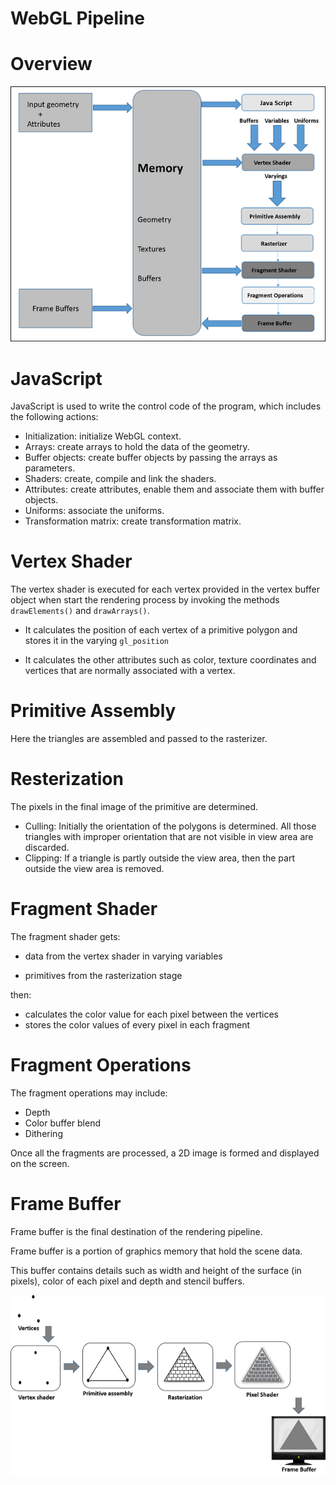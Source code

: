 # WebGL Pipeline


# Overview

![Graphics Pipeline](https://raw.githubusercontent.com/ayamir/blog-imgs/main/webgl_graphics_pipeline.jpg)

# JavaScript

JavaScript is used to write the control code of the program, which includes the following actions:

-   Initialization: initialize WebGL context.
-   Arrays: create arrays to hold the data of the geometry.
-   Buffer objects: create buffer objects by passing the arrays as parameters.
-   Shaders: create, compile and link the shaders.
-   Attributes: create attributes, enable them and associate them with buffer objects.
-   Uniforms: associate the uniforms.
-   Transformation matrix: create transformation matrix.

# Vertex Shader

The vertex shader is executed for each vertex provided in the vertex buffer object when start the rendering process by invoking the methods `drawElements()` and `drawArrays()`.

-   It calculates the position of each vertex of a primitive polygon and stores it in the varying `gl_position`

-   It calculates the other attributes such as color, texture coordinates and vertices that are normally associated with a vertex.

# Primitive Assembly

Here the triangles are assembled and passed to the rasterizer.

# Resterization

The pixels in the final image of the primitive are determined.

-   Culling: Initially the orientation of the polygons is determined. All those triangles with improper orientation that are not visible in view area are discarded.
-   Clipping: If a triangle is partly outside the view area, then the part outside the view area is removed.

# Fragment Shader

The fragment shader gets:

-   data from the vertex shader in varying variables

-   primitives from the rasterization stage

then:

-   calculates the color value for each pixel between the vertices
-   stores the color values of every pixel in each fragment

# Fragment Operations

The fragment operations may include:

-   Depth
-   Color buffer blend
-   Dithering

Once all the fragments are processed, a 2D image is formed and displayed on the screen.

# Frame Buffer

Frame buffer is the final destination of the rendering pipeline.

Frame buffer is a portion of graphics memory that hold the scene data.

This buffer contains details such as width and height of the surface (in pixels), color of each pixel and depth and stencil buffers.

![Fragment Operations](https://raw.githubusercontent.com/ayamir/blog-imgs/main/fragment_operations.jpg)

